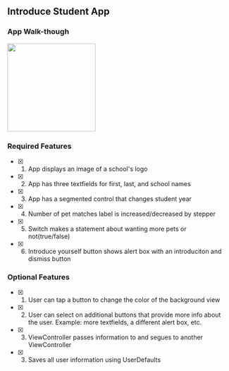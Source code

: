 ## Introduce Student App

### App Walk-though
<img src="https://user-images.githubusercontent.com/109322859/209755780-54d30f71-d05a-4425-afbf-363847df7c5f.gif" width=200><br>

### Required Features

- [x] 1. App displays an image of a school's logo
- [x] 2. App has three textfields for first, last, and school names
- [x] 3. App has a segmented control that changes student year
- [x] 4. Number of pet matches label is increased/decreased by stepper
- [x] 5. Switch makes a statement about wanting more pets or not(true/false) 
- [x] 6. Introduce yourself button shows alert box with an introduciton and dismiss button

### Optional Features

- [x] 1. User can tap a button to change the color of the background view
- [x] 2. User can select on additional buttons that provide more info about the user. Example: more textfields, a different alert box, etc.
- [x] 3. ViewController passes information to and segues to another ViewController 
- [x] 3. Saves all user information using UserDefaults
